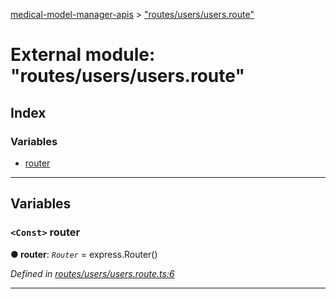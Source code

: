 [medical-model-manager-apis](../README.md) > ["routes/users/users.route"](../modules/_routes_users_users_route_.md)

# External module: "routes/users/users.route"

## Index

### Variables

* [router](_routes_users_users_route_.md#router)

---

## Variables

<a id="router"></a>

### `<Const>` router

**● router**: *`Router`* =  express.Router()

*Defined in [routes/users/users.route.ts:6](https://github.com/drryanjames/medical-model-management-apis/blob/f5b2e31/src/routes/users/users.route.ts#L6)*

___

